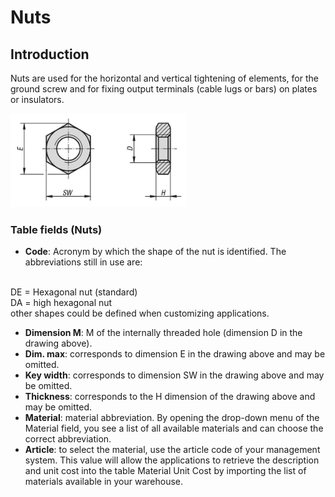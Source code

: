 # Nuts

## Introduction
Nuts are used for the horizontal and vertical tightening of elements, for the ground screw and for fixing output terminals (cable lugs or bars) on plates or insulators.

<img src="img/Dadi.jpg" height="150px">

### Table fields (Nuts)

- **Code**: Acronym by which the shape of the nut is identified. 
The abbreviations still in use are:
<br>
DE = Hexagonal nut (standard) <br>
DA = high hexagonal nut <br>
other shapes could be defined when customizing applications.

- **Dimension M**: M of the internally threaded hole (dimension D in the drawing above).
- **Dim. max**: corresponds to dimension E in the drawing above and may be omitted.
- **Key width**: corresponds to dimension SW in the drawing above and may be omitted.
- **Thickness**: corresponds to the H dimension of the drawing above and may be omitted.
- **Material**: material abbreviation. By opening the drop-down menu of the Material field, you see a list of all available materials and can choose the correct abbreviation.
- **Article**: to select the material, use the article code of your management system. This value will allow the applications to retrieve the description and unit cost into the table Material Unit Cost by importing the list of materials available in your warehouse.
